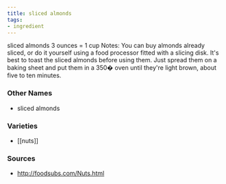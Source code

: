 ```yaml
---
title: sliced almonds
tags:
- ingredient
---
```

sliced almonds 3 ounces = 1 cup Notes: You can buy almonds already sliced, or do it yourself using a food processor fitted with a slicing disk. It's best to toast the sliced almonds before using them. Just spread them on a baking sheet and put them in a 350� oven until they're light brown, about five to ten minutes.

### Other Names

* sliced almonds

### Varieties

* [[nuts]]

### Sources
* http://foodsubs.com/Nuts.html
